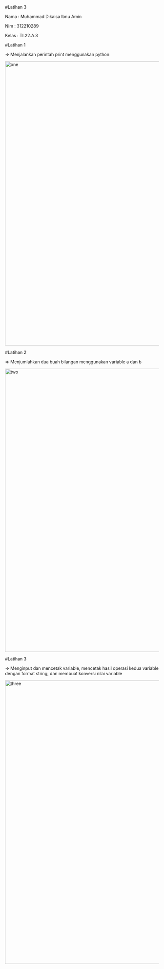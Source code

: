 #Latihan 3

Nama : Muhammad Dikaisa Ibnu Amin

Nim : 312210289

Kelas : TI.22.A.3

#Latihan 1

=> Menjalankan perintah print menggunakan python

<img width="930" alt="one" src="https://user-images.githubusercontent.com/115516378/196911654-d6129660-2a43-46d1-9b20-cad0a9583f5e.png">

#Latihan 2

=> Menjumlahkan dua buah bilangan menggunakan variable a dan b

<img width="927" alt="two" src="https://user-images.githubusercontent.com/115516378/196912086-f1bd0b1d-1a30-4334-9b03-2cb8e5803a9c.png">

#Latihan 3

=> Menginput dan mencetak variable, mencetak hasil operasi kedua variable dengan format string, dan membuat konversi nilai variable

<img width="928" alt="three" src="https://user-images.githubusercontent.com/115516378/196912826-f10b6063-2683-432a-b7c6-aee586165371.png">


